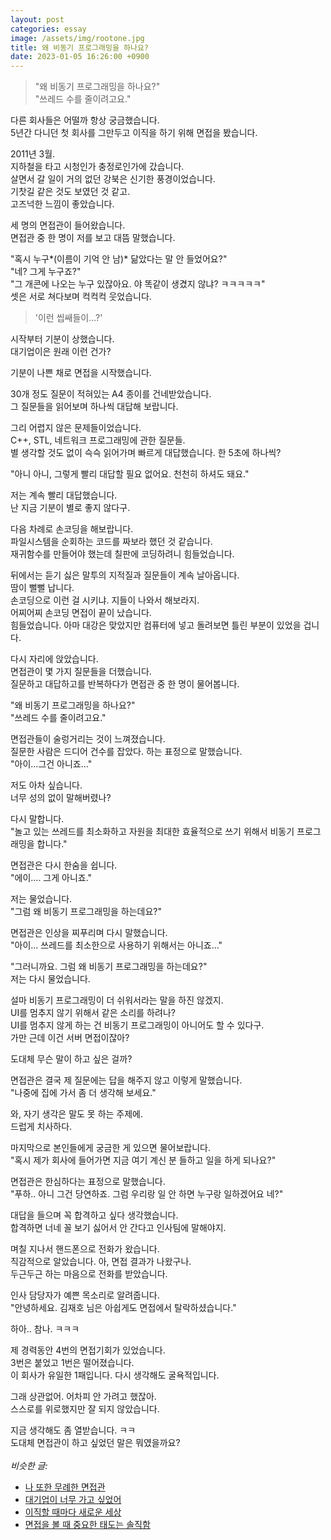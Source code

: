 ```yaml
---
layout: post
categories: essay
image: /assets/img/rootone.jpg
title: 왜 비동기 프로그래밍을 하나요?
date: 2023-01-05 16:26:00 +0900
---
```


> "왜 비동기 프로그래밍을 하나요?"  
> "쓰레드 수를 줄이려고요."

다른 회사들은 어떨까 항상 궁금했습니다.  
5년간 다니던 첫 회사를 그만두고 이직을 하기 위해 면접을 봤습니다.

2011년 3월.  
지하철을 타고 시청인가 충정로인가에 갔습니다.  
살면서 갈 일이 거의 없던 강북은 신기한 풍경이었습니다.  
기찻길 같은 것도 보였던 것 같고.  
고즈넉한 느낌이 좋았습니다.

세 명의 면접관이 들어왔습니다.  
면접관 중 한 명이 저를 보고 대뜸 말했습니다.

"혹시 누구*(이름이 기억 안 남)* 닮았다는 말 안 들었어요?"  
"네? 그게 누구죠?"  
"그 개콘에 나오는 누구 있잖아요. 야 똑같이 생겼지 않냐? ㅋㅋㅋㅋㅋ"  
셋은 서로 쳐다보며 컥컥컥 웃었습니다.

> '이런 씹쌔들이...?'

시작부터 기분이 상했습니다.  
대기업이은 원래 이런 건가?

기분이 나쁜 채로 면접을 시작했습니다.

30개 정도 질문이 적혀있는 A4 종이를 건네받았습니다.  
그 질문들을 읽어보며 하나씩 대답해 보랍니다.

그리 어렵지 않은 문제들이었습니다.  
C++, STL, 네트워크 프로그래밍에 관한 질문들.  
별 생각할 것도 없이 슥슥 읽어가며 빠르게 대답했습니다. 한 5초에 하나씩?

"아니 아니, 그렇게 빨리 대답할 필요 없어요. 천천히 하셔도 돼요."

저는 계속 빨리 대답했습니다.  
난 지금 기분이 별로 좋지 않다구.

다음 차례로 손코딩을 해보랍니다.  
파일시스템을 순회하는 코드를 짜보라 했던 것 같습니다.  
재귀함수를 만들어야 했는데 칠판에 코딩하려니 힘들었습니다.

뒤에서는 듣기 싫은 말투의 지적질과 질문들이 계속 날아옵니다.  
땀이 뻘뻘 납니다.  
손코딩으로 이런 걸 시키냐. 지들이 나와서 해보라지.  
어찌어찌 손코딩 면접이 끝이 났습니다.  
힘들었습니다. 아마 대강은 맞았지만 컴퓨터에 넣고 돌려보면 틀린 부분이 있었을 겁니다.

다시 자리에 앉았습니다.  
면접관이 몇 가지 질문들을 더했습니다.  
질문하고 대답하고를 반복하다가 면접관 중 한 명이 물어봅니다.

"왜 비동기 프로그래밍을 하나요?"  
"쓰레드 수를 줄이려고요."

면접관들이 술렁거리는 것이 느껴졌습니다.  
질문한 사람은 드디어 건수를 잡았다. 하는 표정으로 말했습니다.  
"아이...그건 아니죠..."

저도 아차 싶습니다.  
너무 성의 없이 말해버렸나?

다시 말합니다.  
"놀고 있는 쓰레드를 최소화하고 자원을 최대한 효율적으로 쓰기 위해서 비동기 프로그래밍을 합니다."

면접관은 다시 한숨을 쉽니다.  
"에이.... 그게 아니죠."

저는 물었습니다.  
"그럼 왜 비동기 프로그래밍을 하는데요?"

면접관은 인상을 찌푸리며 다시 말했습니다.  
"아이... 쓰레드를 최소한으로 사용하기 위해서는 아니죠..."

"그러니까요. 그럼 왜 비동기 프로그래밍을 하는데요?"  
저는 다시 물었습니다.

설마 비동기 프로그래밍이 더 쉬워서라는 말을 하진 않겠지.  
UI를 멈추지 않기 위해서 같은 소리를 하려나?  
UI를 멈추지 않게 하는 건 비동기 프로그래밍이 아니어도 할 수 있다구.  
가만 근데 이건 서버 면접이잖아?  

도대체 무슨 말이 하고 싶은 걸까?  

면접관은 결국 제 질문에는 답을 해주지 않고 이렇게 말했습니다.    
"나중에 집에 가서 좀 더 생각해 보세요."

와, 자기 생각은 말도 못 하는 주제에.  
드럽게 치사하다.

마지막으로 본인들에게 궁금한 게 있으면 물어보랍니다.  
"혹시 제가 회사에 들어가면 지금 여기 계신 분 들하고 일을 하게 되나요?"

면접관은 한심하다는 표정으로 말했습니다.  
"푸하.. 아니 그건 당연하죠. 그럼 우리랑 일 안 하면 누구랑 일하겠어요 네?"

대답을 들으며 꼭 합격하고 싶다 생각했습니다.  
합격하면 너네 꼴 보기 싫어서 안 간다고 인사팀에 말해야지.

며칠 지나서 핸드폰으로 전화가 왔습니다.  
직감적으로 알았습니다. 아, 면접 결과가 나왔구나.  
두근두근 하는 마음으로 전화를 받았습니다.  

인사 담당자가 예쁜 목소리로 알려줍니다.  
"안녕하세요. 김재호 님은 아쉽게도 면접에서 탈락하셨습니다."

하아.. 참나. ㅋㅋㅋ

제 경력동안 4번의 면접기회가 있었습니다.  
3번은 붙었고 1번은 떨어졌습니다.  
이 회사가 유일한 1패입니다. 다시 생각해도 굴욕적입니다.

그래 상관없어. 어차피 안 가려고 했잖아.  
스스로를 위로했지만 잘 되지 않았습니다.

지금 생각해도 좀 열받습니다. ㅋㅋ  
도대체 면접관이 하고 싶었던 말은 뭐였을까요?
<br>
<br>
*비슷한 글:*
* [나 또한 무례한 면접관](/essay/2023/01/06/i-was-also-rude-interviewer.html)
* [대기업이 너무 가고 싶었어](/essay/2022/12/28/admire-large-company.html)
* [이직할 때마다 새로운 세상](/essay/2022/01/19/move-company.html)
* [면접을 볼 때 중요한 태도는 솔직함](/essay/2023/01/18/important-thing-interviewing.html)
